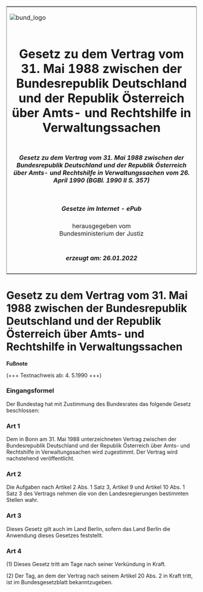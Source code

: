 <span id="DECKBLATT.html"></span>

<table border="0" frame="border" width="100%">

<tr valign="top">

<td align="left">

![bund\_logo](BfJ_2021_Web_de_de.gif)

</td>

<td align="right">

 

</td>

</tr>

<tr align="center" valign="middle">

<td colspan="2">

# Gesetz zu dem Vertrag vom 31. Mai 1988 zwischen der Bundesrepublik Deutschland und der Republik Österreich über Amts- und Rechtshilfe in Verwaltungssachen

</td>

</tr>

<tr align="center" valign="middle">

<td colspan="2">

##### Gesetz zu dem Vertrag vom 31. Mai 1988 zwischen der Bundesrepublik Deutschland und der Republik Österreich über Amts- und Rechtshilfe in Verwaltungssachen vom 26. April 1990 (BGBl. 1990 II S. 357)

</td>

</tr>

<tr align="center" valign="middle">

<td colspan="2">

  
  

##### Gesetze im Internet - ePub  
  
herausgegeben vom  
Bundesministerium der Justiz

</td>

</tr>

<tr align="center" valign="bottom">

<td colspan="2">

  
  

##### erzeugt am: 26.01.2022

</td>

</tr>

</table>

<span id="BJNR203570990.html"></span>

# Gesetz zu dem Vertrag vom 31. Mai 1988 zwischen der Bundesrepublik Deutschland und der Republik Österreich über Amts- und Rechtshilfe in Verwaltungssachen

<div>

  
**Fußnote**

<div class="jnhtml">

<div>

<div class="jurAbsatz">

(+++ Textnachweis ab: 4. 5.1990 +++)

</div>

</div>

</div>

</div>

<span id="BJNR203570990BJNE000100308.html"></span>

### Eingangsformel  

<div>

<div class="jnhtml">

<div>

<div class="jurAbsatz">

Der Bundestag hat mit Zustimmung des Bundesrates das folgende Gesetz
beschlossen:

</div>

</div>

</div>

</div>

<span id="BJNR203570990BJNE000200308.html"></span>

### Art 1  

<div>

<div class="jnhtml">

<div>

<div class="jurAbsatz">

Dem in Bonn am 31. Mai 1988 unterzeichneten Vertrag zwischen der
Bundesrepublik Deutschland und der Republik Österreich über Amts- und
Rechtshilfe in Verwaltungssachen wird zugestimmt. Der Vertrag wird
nachstehend veröffentlicht.

</div>

</div>

</div>

</div>

<span id="BJNR203570990BJNE000300308.html"></span>

### Art 2  

<div>

<div class="jnhtml">

<div>

<div class="jurAbsatz">

Die Aufgaben nach Artikel 2 Abs. 1 Satz 3, Artikel 9 und Artikel 10 Abs.
1 Satz 3 des Vertrags nehmen die von den Landesregierungen bestimmten
Stellen wahr.

</div>

</div>

</div>

</div>

<span id="BJNR203570990BJNE000400308.html"></span>

### Art 3  

<div>

<div class="jnhtml">

<div>

<div class="jurAbsatz">

Dieses Gesetz gilt auch im Land Berlin, sofern das Land Berlin die
Anwendung dieses Gesetzes feststellt.

</div>

</div>

</div>

</div>

<span id="BJNR203570990BJNE000500308.html"></span>

### Art 4  

<div>

<div class="jnhtml">

<div>

<div class="jurAbsatz">

(1) Dieses Gesetz tritt am Tage nach seiner Verkündung in Kraft.

</div>

<div class="jurAbsatz">

(2) Der Tag, an dem der Vertrag nach seinem Artikel 20 Abs. 2 in Kraft
tritt, ist im Bundesgesetzblatt bekanntzugeben.

</div>

</div>

</div>

</div>
